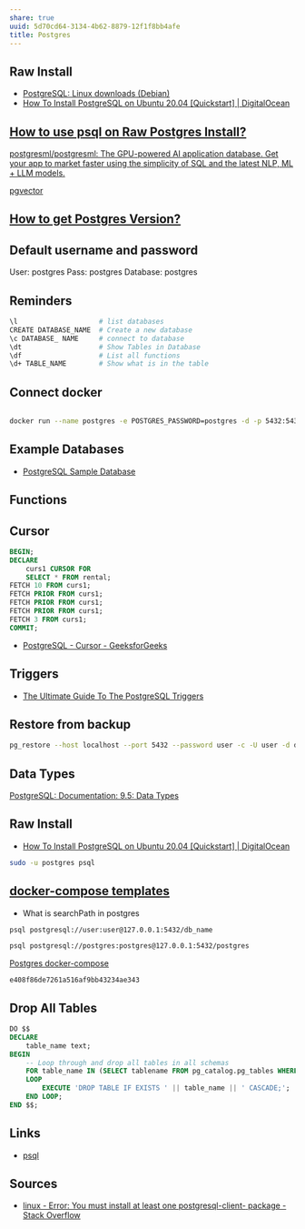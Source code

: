 ```yaml
---
share: true
uuid: 5d70cd64-3134-4b62-8879-12f1f8bb4afe
title: Postgres
---
```

## Raw Install

- [PostgreSQL: Linux downloads (Debian)](https://www.postgresql.org/download/linux/debian/)
- [How To Install PostgreSQL on Ubuntu 20.04 [Quickstart] | DigitalOcean](https://www.digitalocean.com/community/tutorials/how-to-install-postgresql-on-ubuntu-20-04-quickstart)

## [How to use psql on Raw Postgres Install?](/undefined)

[postgresml/postgresml: The GPU-powered AI application database. Get your app to market faster using the simplicity of SQL and the latest NLP, ML + LLM models.](https://github.com/postgresml/postgresml)

[pgvector](/undefined)
## [How to get Postgres Version?](/undefined)
## Default username and password

User: postgres
Pass: postgres
Database: postgres

## Reminders

``` bash
\l                    # list databases
CREATE DATABASE_NAME  # Create a new database
\c DATABASE_ NAME     # connect to database
\dt                   # Show Tables in Database
\df                   # List all functions
\d+ TABLE_NAME        # Show what is in the table
```

## Connect docker

``` bash

docker run --name postgres -e POSTGRES_PASSWORD=postgres -d -p 5432:5432 postgres

```
## Example Databases

* [PostgreSQL Sample Database](https://www.postgresqltutorial.com/postgresql-getting-started/postgresql-sample-database/)

## Functions

## Cursor

``` sql
BEGIN;
DECLARE 
    curs1 CURSOR FOR
    SELECT * FROM rental;
FETCH 10 FROM curs1;
FETCH PRIOR FROM curs1;
FETCH PRIOR FROM curs1;
FETCH PRIOR FROM curs1;
FETCH 3 FROM curs1;
COMMIT;
```

* [PostgreSQL - Cursor - GeeksforGeeks](https://www.geeksforgeeks.org/postgresql-cursor/)

## Triggers 

* [The Ultimate Guide To The PostgreSQL Triggers](https://www.postgresqltutorial.com/postgresql-triggers/)

## Restore from backup

``` bash
pg_restore --host localhost --port 5432 --password user -c -U user -d dvdrental -v "/home/paul/Downloads/dvdrental.tar" -W
```

## Data Types

[PostgreSQL: Documentation: 9.5: Data Types](https://www.postgresql.org/docs/9.5/datatype.html)

## Raw Install

* [How To Install PostgreSQL on Ubuntu 20.04 [Quickstart] | DigitalOcean](https://www.digitalocean.com/community/tutorials/how-to-install-postgresql-on-ubuntu-20-04-quickstart)

``` bash
sudo -u postgres psql
```


## [docker-compose templates](/undefined)

* What is searchPath in postgres

``` bash
psql postgresql://user:user@127.0.0.1:5432/db_name

psql postgresql://postgres:postgres@127.0.0.1:5432/postgres
```

[Postgres docker-compose](https://gist.github.com/dentropy/e408f86de7261a516af9bb43234ae343)

``` gist
e408f86de7261a516af9bb43234ae343
```

## Drop All Tables

``` sql
DO $$ 
DECLARE 
    table_name text;
BEGIN
    -- Loop through and drop all tables in all schemas
    FOR table_name IN (SELECT tablename FROM pg_catalog.pg_tables WHERE schemaname != 'pg_catalog' AND schemaname != 'information_schema') 
    LOOP
        EXECUTE 'DROP TABLE IF EXISTS ' || table_name || ' CASCADE;';
    END LOOP;
END $$;
```
## Links

* [psql](/4409a1a7-de50-4bbb-8a7c-73c57dc3439a)


## Sources

* [linux - Error: You must install at least one postgresql-client-<version> package - Stack Overflow](https://stackoverflow.com/questions/5301997/error-you-must-install-at-least-one-postgresql-client-version-package)